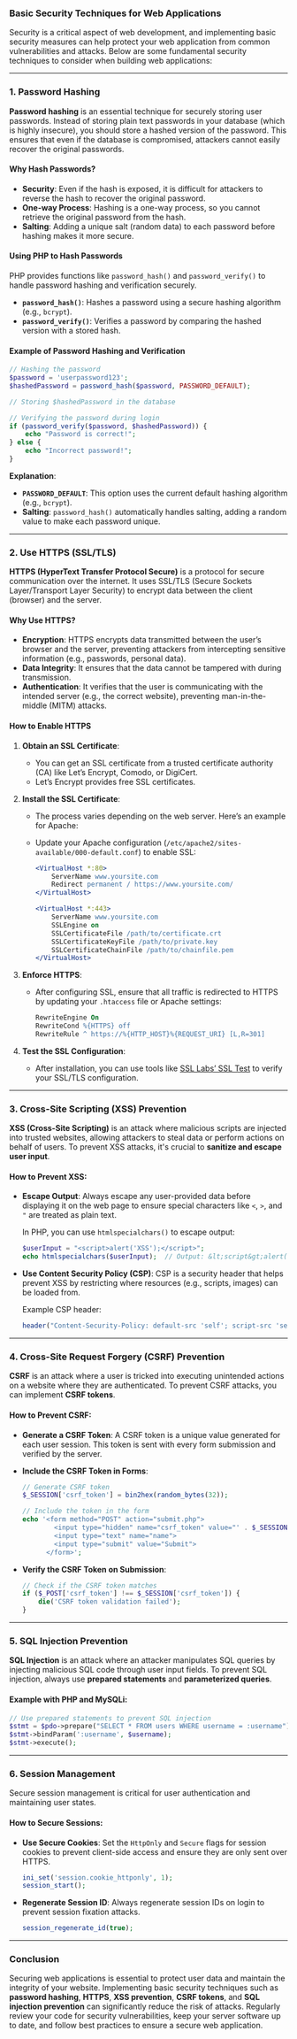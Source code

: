 ### **Basic Security Techniques for Web Applications**

Security is a critical aspect of web development, and implementing basic security measures can help protect your web application from common vulnerabilities and attacks. Below are some fundamental security techniques to consider when building web applications:

---

### **1. Password Hashing**

**Password hashing** is an essential technique for securely storing user passwords. Instead of storing plain text passwords in your database (which is highly insecure), you should store a hashed version of the password. This ensures that even if the database is compromised, attackers cannot easily recover the original passwords.

#### **Why Hash Passwords?**

- **Security**: Even if the hash is exposed, it is difficult for attackers to reverse the hash to recover the original password.
- **One-way Process**: Hashing is a one-way process, so you cannot retrieve the original password from the hash.
- **Salting**: Adding a unique salt (random data) to each password before hashing makes it more secure.

#### **Using PHP to Hash Passwords**

PHP provides functions like `password_hash()` and `password_verify()` to handle password hashing and verification securely.

- **`password_hash()`**: Hashes a password using a secure hashing algorithm (e.g., `bcrypt`).
- **`password_verify()`**: Verifies a password by comparing the hashed version with a stored hash.

#### **Example of Password Hashing and Verification**

```php
// Hashing the password
$password = 'userpassword123';
$hashedPassword = password_hash($password, PASSWORD_DEFAULT);

// Storing $hashedPassword in the database

// Verifying the password during login
if (password_verify($password, $hashedPassword)) {
    echo "Password is correct!";
} else {
    echo "Incorrect password!";
}
```

**Explanation**:
- **`PASSWORD_DEFAULT`**: This option uses the current default hashing algorithm (e.g., `bcrypt`).
- **Salting**: `password_hash()` automatically handles salting, adding a random value to make each password unique.

---

### **2. Use HTTPS (SSL/TLS)**

**HTTPS (HyperText Transfer Protocol Secure)** is a protocol for secure communication over the internet. It uses SSL/TLS (Secure Sockets Layer/Transport Layer Security) to encrypt data between the client (browser) and the server.

#### **Why Use HTTPS?**

- **Encryption**: HTTPS encrypts data transmitted between the user’s browser and the server, preventing attackers from intercepting sensitive information (e.g., passwords, personal data).
- **Data Integrity**: It ensures that the data cannot be tampered with during transmission.
- **Authentication**: It verifies that the user is communicating with the intended server (e.g., the correct website), preventing man-in-the-middle (MITM) attacks.

#### **How to Enable HTTPS**

1. **Obtain an SSL Certificate**:
   - You can get an SSL certificate from a trusted certificate authority (CA) like Let’s Encrypt, Comodo, or DigiCert.
   - Let’s Encrypt provides free SSL certificates.

2. **Install the SSL Certificate**:
   - The process varies depending on the web server. Here’s an example for Apache:
   
   - Update your Apache configuration (`/etc/apache2/sites-available/000-default.conf`) to enable SSL:
   
     ```apache
     <VirtualHost *:80>
         ServerName www.yoursite.com
         Redirect permanent / https://www.yoursite.com/
     </VirtualHost>

     <VirtualHost *:443>
         ServerName www.yoursite.com
         SSLEngine on
         SSLCertificateFile /path/to/certificate.crt
         SSLCertificateKeyFile /path/to/private.key
         SSLCertificateChainFile /path/to/chainfile.pem
     </VirtualHost>
     ```

3. **Enforce HTTPS**:
   - After configuring SSL, ensure that all traffic is redirected to HTTPS by updating your `.htaccess` file or Apache settings:
   
     ```apache
     RewriteEngine On
     RewriteCond %{HTTPS} off
     RewriteRule ^ https://%{HTTP_HOST}%{REQUEST_URI} [L,R=301]
     ```

4. **Test the SSL Configuration**:
   - After installation, you can use tools like [SSL Labs’ SSL Test](https://www.ssllabs.com/ssltest/) to verify your SSL/TLS configuration.

---

### **3. Cross-Site Scripting (XSS) Prevention**

**XSS (Cross-Site Scripting)** is an attack where malicious scripts are injected into trusted websites, allowing attackers to steal data or perform actions on behalf of users. To prevent XSS attacks, it's crucial to **sanitize and escape user input**.

#### **How to Prevent XSS**:

- **Escape Output**: Always escape any user-provided data before displaying it on the web page to ensure special characters like `<`, `>`, and `"` are treated as plain text.
  
  In PHP, you can use `htmlspecialchars()` to escape output:

  ```php
  $userInput = "<script>alert('XSS');</script>";
  echo htmlspecialchars($userInput);  // Output: &lt;script&gt;alert('XSS');&lt;/script&gt;
  ```

- **Use Content Security Policy (CSP)**: CSP is a security header that helps prevent XSS by restricting where resources (e.g., scripts, images) can be loaded from.

  Example CSP header:

  ```php
  header("Content-Security-Policy: default-src 'self'; script-src 'self' https://trusted-scripts.com;");
  ```

---

### **4. Cross-Site Request Forgery (CSRF) Prevention**

**CSRF** is an attack where a user is tricked into executing unintended actions on a website where they are authenticated. To prevent CSRF attacks, you can implement **CSRF tokens**.

#### **How to Prevent CSRF**:

- **Generate a CSRF Token**: A CSRF token is a unique value generated for each user session. This token is sent with every form submission and verified by the server.

- **Include the CSRF Token in Forms**:

  ```php
  // Generate CSRF token
  $_SESSION['csrf_token'] = bin2hex(random_bytes(32));

  // Include the token in the form
  echo '<form method="POST" action="submit.php">
          <input type="hidden" name="csrf_token" value="' . $_SESSION['csrf_token'] . '">
          <input type="text" name="name">
          <input type="submit" value="Submit">
        </form>';
  ```

- **Verify the CSRF Token on Submission**:

  ```php
  // Check if the CSRF token matches
  if ($_POST['csrf_token'] !== $_SESSION['csrf_token']) {
      die('CSRF token validation failed');
  }
  ```

---

### **5. SQL Injection Prevention**

**SQL Injection** is an attack where an attacker manipulates SQL queries by injecting malicious SQL code through user input fields. To prevent SQL injection, always use **prepared statements** and **parameterized queries**.

#### **Example with PHP and MySQLi**:

```php
// Use prepared statements to prevent SQL injection
$stmt = $pdo->prepare("SELECT * FROM users WHERE username = :username");
$stmt->bindParam(':username', $username);
$stmt->execute();
```

---

### **6. Session Management**

Secure session management is critical for user authentication and maintaining user states.

#### **How to Secure Sessions**:

- **Use Secure Cookies**: Set the `HttpOnly` and `Secure` flags for session cookies to prevent client-side access and ensure they are only sent over HTTPS.

  ```php
  ini_set('session.cookie_httponly', 1);
  session_start();
  ```

- **Regenerate Session ID**: Always regenerate session IDs on login to prevent session fixation attacks.

  ```php
  session_regenerate_id(true);
  ```

---

### **Conclusion**

Securing web applications is essential to protect user data and maintain the integrity of your website. Implementing basic security techniques such as **password hashing**, **HTTPS**, **XSS prevention**, **CSRF tokens**, and **SQL injection prevention** can significantly reduce the risk of attacks. Regularly review your code for security vulnerabilities, keep your server software up to date, and follow best practices to ensure a secure web application.
